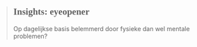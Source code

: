 ><h2 style="font-family:papyrus">Insights: eyeopener</h2 style="font-family:lato">
>
>Op dagelijkse basis belemmerd door fysieke dan wel mentale problemen?

